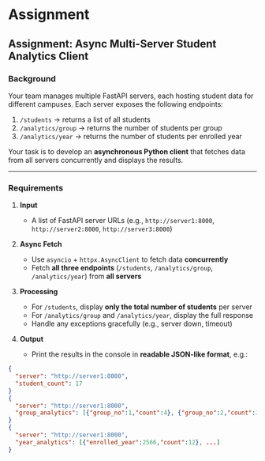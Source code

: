# Assignment

## **Assignment: Async Multi-Server Student Analytics Client**

### **Background**

Your team manages multiple FastAPI servers, each hosting student data for different campuses. Each server exposes the following endpoints:

1. `/students` → returns a list of all students
2. `/analytics/group` → returns the number of students per group
3. `/analytics/year` → returns the number of students per enrolled year

Your task is to develop an **asynchronous Python client** that fetches data from all servers concurrently and displays the results.

---

### **Requirements**

1. **Input**

   * A list of FastAPI server URLs (e.g., `http://server1:8000`, `http://server2:8000`, `http://server3:8000`)

2. **Async Fetch**

   * Use `asyncio` + `httpx.AsyncClient` to fetch data **concurrently**
   * Fetch **all three endpoints** (`/students`, `/analytics/group`, `/analytics/year`) from **all servers**

3. **Processing**

   * For `/students`, display **only the total number of students** per server
   * For `/analytics/group` and `/analytics/year`, display the full response
   * Handle any exceptions gracefully (e.g., server down, timeout)

4. **Output**

   * Print the results in the console in **readable JSON-like format**, e.g.:

```json
{
  "server": "http://server1:8000",
  "student_count": 17
}
{
  "server": "http://server1:8000",
  "group_analytics": [{"group_no":1,"count":4}, {"group_no":2,"count":3}, ...]
}
{
  "server": "http://server1:8000",
  "year_analytics": [{"enrolled_year":2566,"count":12}, ...]
}
```
